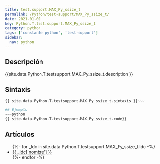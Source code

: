 ```yaml
---
title: test.support.MAX_Py_ssize_t
permalink: /Python/test-support/MAX_Py_ssize_t/
date: 2021-01-01
key: Python.T.test.support.MAX_Py_ssize_t
category: python
tags: ['constante python', 'test-support']
sidebar: 
  nav: python
---
```


## Descripción
{{site.data.Python.T.testsupport.MAX_Py_ssize_t.description }}

## Sintaxis
~~~python
{{ site.data.Python.T.testsupport.MAX_Py_ssize_t.sintaxis }}~~~

## Ejemplo
~~~python
{{ site.data.Python.T.testsupport.MAX_Py_ssize_t.code}}
~~~

## Artículos
<ul>
{%- for _ldc in site.data.Python.T.testsupport.MAX_Py_ssize_t.ldc -%}
   <li>
       <a href="{{_ldc['url'] }}">{{ _ldc['nombre'] }}</a>
   </li>
{%- endfor -%}
</ul>
